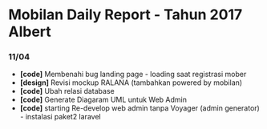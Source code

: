 # Mobilan Daily Report - Tahun 2017 Albert
### 11/04
- **[code]** Membenahi bug landing page - loading saat registrasi mober
- **[design]** Revisi mockup RALANA (tambahkan powered by mobilan)
- **[code]** Ubah relasi database
- **[code]** Generate Diagaram UML untuk Web Admin
- **[code]** starting Re-develop web admin tanpa Voyager (admin generator) - instalasi paket2 laravel